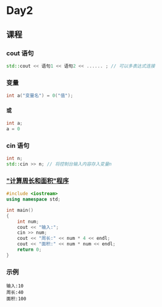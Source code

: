 # Day2
## 课程

### cout 语句
```cpp
std::cout << 语句1 << 语句2 << ...... ; // 可以多表达式连接
```
### 变量
```cpp
int a("变量名") = 0("值");
```
#### 或
```cpp
int a;
a = 0
```

### cin 语句
```cpp
int n;
std::cin >> n; // 将控制台输入内容存入变量n
```

### ["计算周长和面积"程序](calculate.cpp)
```cpp
#include <iostream>
using namespace std;

int main()
{
	int num;
	cout << "输入:";
	cin >> num;
	cout << "周长:" << num * 4 << endl;
	cout << "面积:" << num * num << endl;
	return 0;
}
```
### 示例
```
输入:10
周长:40
面积:100
```